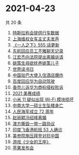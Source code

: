 # 2021-04-23

共 20 条

<!-- BEGIN -->
<!-- 最后更新时间 Fri Apr 23 2021 22:01:49 GMT+0800 (China Standard Time) -->

1. [特斯拉称会提供行车数据](https://www.zhihu.com/search?q=特斯拉行车数据)
2. [上海维权女车主丈夫发声](https://www.zhihu.com/search?q=特斯拉行车数据)
3. [《一人之下》555 话更新](https://www.zhihu.com/search?q=一人之下)
4. [东航回应员工不雅聊天记录](https://www.zhihu.com/search?q=东航空姐)
5. [江宏杰向法院提出离婚诉请](https://www.zhihu.com/search?q=福原爱江宏杰离婚)
6. [姚策生母欲抚养姚策儿子](https://www.zhihu.com/search?q=姚策)
7. [世界读书日](https://www.zhihu.com/search?q=世界读书日)
8. [中国驻巴大使入住酒店爆炸](https://www.zhihu.com/search?q=巴基斯坦)
9. [百度回应华为自动驾驶](https://www.zhihu.com/search?q=华为自动驾驶)
10. [香奈儿诉华为商标侵权败诉](https://www.zhihu.com/search?q=香奈儿起诉华为)
11. [2021 美赛成绩](https://www.zhihu.com/search?q=美赛)
12. [小米 11 疑似出现 Wi-Fi 模块损坏](https://www.zhihu.com/search?q=小米11烧主板)
13. [中南大学一硕士生坠楼身亡](https://www.zhihu.com/search?q=中南大学研究生)
14. [人民海军成立 72 周年](https://www.zhihu.com/search?q=人民海军)
15. [赵丽颖冯绍峰离婚](https://www.zhihu.com/search?q=赵丽颖冯绍峰离婚)
16. [澳方撕毁一带一路协议](https://www.zhihu.com/search?q=澳大利亚撕毁一带一路)
17. [印度飞香港航班 53 人确诊](https://www.zhihu.com/search?q=印度疫情)
18. [美参院施压拜登对抗中国](https://www.zhihu.com/search?q=拜登)
19. [游戏《少女的王座》](https://www.zhihu.com/search?q=少女的王座)
20. [苹果发布会](https://www.zhihu.com/search?q=苹果新品发布会)

<!-- END -->
